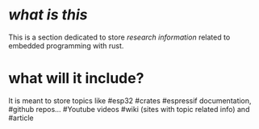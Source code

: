 #  _what is this_

This is a section dedicated to store _research information_ related to embedded programming with rust.


# what will it include?

It is meant to store topics like #esp32 
#crates #espressif documentation, #github repos... #Youtube videos #wiki (sites with topic related info) and #article